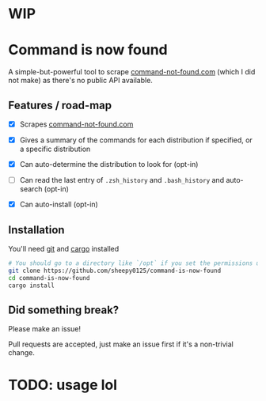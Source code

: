 # WIP

# Command is now found

A simple-but-powerful tool to scrape [command-not-found.com](https://command-not-found.com) (which I did not make) as there's no public API available.

## Features / road-map
- [x] Scrapes [command-not-found.com](https://command-not-found.com)

- [x] Gives a summary of the commands for each distribution if specified, or a specific distribution

- [x] Can auto-determine the distribution to look for (opt-in)

- [ ] Can read the last entry of `.zsh_history` and `.bash_history` and auto-search (opt-in)

- [x] Can auto-install (opt-in)

## Installation

You'll need [git](https://command-not-found.com/git) and [cargo](https://command-not-found.com/cargo) installed

```bash
# You should go to a directory like `/opt` if you set the permissions up right
git clone https://github.com/sheepy0125/command-is-now-found
cd command-is-now-found
cargo install
```

## Did something break?

Please make an issue!

Pull requests are accepted, just make an issue first if it's a non-trivial change.

# TODO: usage lol